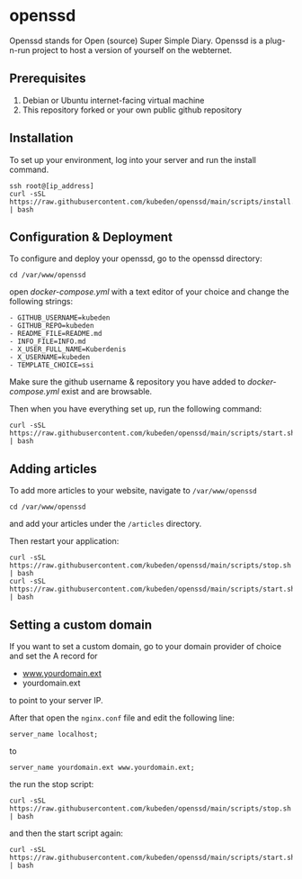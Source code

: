 # openssd

Openssd stands for Open (source) Super Simple Diary. Openssd is a plug-n-run project to host a version of yourself on the webternet.

## Prerequisites

1. Debian or Ubuntu internet-facing virtual machine
2. This repository forked or your own public github repository

## Installation

To set up your environment, log into your server and run the install command.

```
ssh root@[ip_address]
curl -sSL https://raw.githubusercontent.com/kubeden/openssd/main/scripts/install.sh | bash
```

## Configuration & Deployment

To configure and deploy your openssd, go to the openssd directory:

```
cd /var/www/openssd
```

open *docker-compose.yml* with a text editor of your choice and change the following strings:

```
- GITHUB_USERNAME=kubeden
- GITHUB_REPO=kubeden
- README_FILE=README.md
- INFO_FILE=INFO.md
- X_USER_FULL_NAME=Kuberdenis
- X_USERNAME=kubeden
- TEMPLATE_CHOICE=ssi
```

Make sure the github username & repository you have added to *docker-compose.yml* exist and are browsable.

Then when you have everything set up, run the following command:

```
curl -sSL https://raw.githubusercontent.com/kubeden/openssd/main/scripts/start.sh | bash
```

## Adding articles

To add more articles to your website, navigate to `/var/www/openssd`

```
cd /var/www/openssd
```

and add your articles under the `/articles` directory.

Then restart your application:

```
curl -sSL https://raw.githubusercontent.com/kubeden/openssd/main/scripts/stop.sh | bash
curl -sSL https://raw.githubusercontent.com/kubeden/openssd/main/scripts/start.sh | bash
```

## Setting a custom domain

If you want to set a custom domain, go to your domain provider of choice and set the A record for

- www.yourdomain.ext
- yourdomain.ext

to point to your server IP.

After that open the `nginx.conf` file and edit the following line:

```
server_name localhost;
```

to

```
server_name yourdomain.ext www.yourdomain.ext;
```

the run the stop script:

```
curl -sSL https://raw.githubusercontent.com/kubeden/openssd/main/scripts/stop.sh | bash
```

and then the start script again:

```
curl -sSL https://raw.githubusercontent.com/kubeden/openssd/main/scripts/start.sh | bash
```